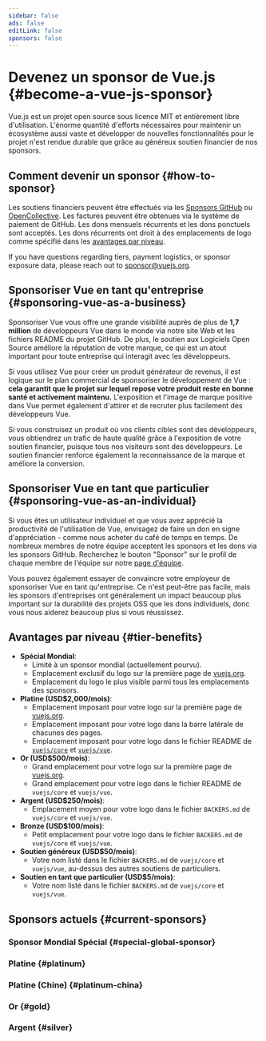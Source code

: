 ```yaml
---
sidebar: false
ads: false
editLink: false
sponsors: false
---
```


<script setup>
import SponsorsGroup from '@theme/components/SponsorsGroup.vue'
</script>

# Devenez un sponsor de Vue.js {#become-a-vue-js-sponsor}

Vue.js est un projet open source sous licence MIT et entièrement libre d'utilisation.
L'énorme quantité d'efforts nécessaires pour maintenir un écosystème aussi vaste et développer de nouvelles fonctionnalités pour le projet n'est rendue durable que grâce au généreux soutien financier de nos sponsors.

## Comment devenir un sponsor {#how-to-sponsor}

Les soutiens financiers peuvent être effectués via les [Sponsors GitHub](https://github.com/sponsors/yyx990803) ou [OpenCollective](https://opencollective.com/vuejs). Les factures peuvent être obtenues via le système de paiement de GitHub. Les dons mensuels récurrents et les dons ponctuels sont acceptés. Les dons récurrents ont droit à des emplacements de logo comme spécifié dans les [avantages par niveau](#avantages-par-niveau).

If you have questions regarding tiers, payment logistics, or sponsor exposure data, please reach out to [sponsor@vuejs.org](mailto:sponsor@vuejs.org).

## Sponsoriser Vue en tant qu'entreprise {#sponsoring-vue-as-a-business}

Sponsoriser Vue vous offre une grande visibilité auprès de plus de **1,7 million** de développeurs Vue dans le monde via notre site Web et les fichiers README du projet GitHub. De plus, le soutien aux Logiciels Open Source améliore la réputation de votre marque, ce qui est un atout important pour toute entreprise qui interagit avec les développeurs.

Si vous utilisez Vue pour créer un produit générateur de revenus, il est logique sur le plan commercial de sponsoriser le développement de Vue : **cela garantit que le projet sur lequel repose votre produit reste en bonne santé et activement maintenu.** L'exposition et l'image de marque positive dans Vue permet également d'attirer et de recruter plus facilement des développeurs Vue.

Si vous construisez un produit où vos clients cibles sont des développeurs, vous obtiendrez un trafic de haute qualité grâce à l'exposition de votre soutien financier, puisque tous nos visiteurs sont des développeurs. Le soutien financier renforce également la reconnaissance de la marque et améliore la conversion.

## Sponsoriser Vue en tant que particulier {#sponsoring-vue-as-an-individual}

Si vous êtes un utilisateur individuel et que vous avez apprécié la productivité de l'utilisation de Vue, envisagez de faire un don en signe d'appréciation - comme nous acheter du café de temps en temps. De nombreux membres de notre équipe acceptent les sponsors et les dons via les sponsors GitHub. Recherchez le bouton "Sponsor" sur le profil de chaque membre de l'équipe sur notre [page d'équipe](/about/team).

Vous pouvez également essayer de convaincre votre employeur de sponsoriser Vue en tant qu'entreprise. Ce n'est peut-être pas facile, mais les sponsors d'entreprises ont généralement un impact beaucoup plus important sur la durabilité des projets OSS que les dons individuels, donc vous nous aiderez beaucoup plus si vous réussissez.

## Avantages par niveau {#tier-benefits}

- **Spécial Mondial**:
  - Limité à un sponsor mondial (actuellement pourvu).
  - Emplacement exclusif du logo sur la première page de [vuejs.org](/).
  - Emplacement du logo le plus visible parmi tous les emplacements des sponsors.
- **Platine (USD$2,000/mois)**:
  - Emplacement imposant pour votre logo sur la première page de [vuejs.org](/).
  - Emplacement imposant pour votre logo dans la barre latérale de chacunes des pages.
  - Emplacement imposant pour votre logo dans le fichier README de [`vuejs/core`](https://github.com/vuejs/core) et [`vuejs/vue`](https://github.com/vuejs/core).
- **Or (USD$500/mois)**:
  - Grand emplacement pour votre logo sur la première page de [vuejs.org](/).
  - Grand emplacement pour votre logo dans le fichier README de `vuejs/core` et `vuejs/vue`.
- **Argent (USD$250/mois)**:
  - Emplacement moyen pour votre logo dans le fichier `BACKERS.md` de `vuejs/core` et `vuejs/vue`.
- **Bronze (USD$100/mois)**:
  - Petit emplacement pour votre logo dans le fichier `BACKERS.md` de `vuejs/core` et `vuejs/vue`.
- **Soutien généreux (USD$50/mois)**:
  - Votre nom listé dans le fichier `BACKERS.md` de `vuejs/core` et `vuejs/vue`, au-dessus des autres soutiens de particuliers.
- **Soutien en tant que particulier (USD$5/mois)**:
  - Votre nom listé dans le fichier `BACKERS.md` de `vuejs/core` et `vuejs/vue`.

## Sponsors actuels {#current-sponsors}

### Sponsor Mondial Spécial {#special-global-sponsor}

<SponsorsGroup tier="special" placement="page" />

### Platine {#platinum}

<SponsorsGroup tier="platinum" placement="page" />

### Platine (Chine) {#platinum-china}

<SponsorsGroup tier="platinum_china" placement="page" />

### Or {#gold}

<SponsorsGroup tier="gold" placement="page" />

### Argent {#silver}

<SponsorsGroup tier="silver" placement="page" />
